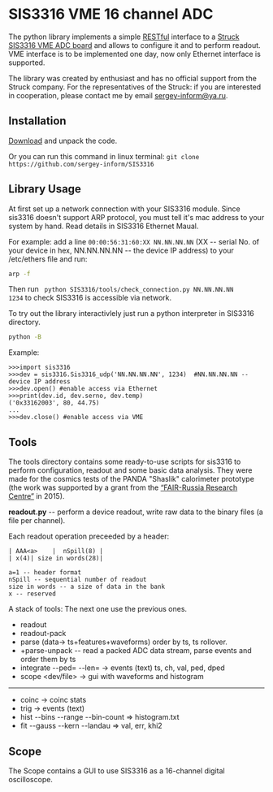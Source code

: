 SIS3316 VME 16 channel ADC
===============
   
The python library implements a simple [RESTful](https://en.wikipedia.org/wiki/Representational_state_transfer) interface to a [Struck SIS3316 VME ADC board](http://www.struck.de/sis3316.html) and allows to configure it and to perform readout.
VME interface is to be implemented one day, now only Ethernet interface is supported. 
   
The library was created by enthusiast and has no official support from the Struck company. For the representatives of the Struck: if you are interested in cooperation, please contact me by email sergey-inform@ya.ru. 
     
Installation
-------------
[Download](https://github.com/sergey-inform/SIS3316/archive/master.zip) and unpack the code.

Or you can run this command in linux terminal:
`git clone https://github.com/sergey-inform/SIS3316`

     
Library Usage
-------------
At first set up a network connection with your SIS3316 module. Since sis3316 doesn't support ARP protocol, you must tell it's mac address to your system by hand. Read details in SIS3316 Ethernet Maual. 
  
For example: add a line `00:00:56:31:60:XX NN.NN.NN.NN` (XX -- serial No. of your device in hex, NN.NN.NN.NN -- the device IP address)
to your /etc/ethers file and run:
```bash
arp -f
```
Then run <code> python SIS3316/tools/check_connection.py NN.NN.NN.NN 1234</code> to check SIS3316 is accessible via network.

To try out the library interactivlely just run a python interpreter in SIS3316 directory.
```bash
python -B
```
Example:
```
>>>import sis3316
>>>dev = sis3316.Sis3316_udp('NN.NN.NN.NN', 1234)  #NN.NN.NN.NN -- device IP address
>>>dev.open() #enable access via Ethernet
>>>print(dev.id, dev.serno, dev.temp)
('0x33162003', 80, 44.75)
...
>>>dev.close() #enable access via VME
```


Tools
-----
The tools directory contains some ready-to-use scripts for sis3316 to perform configuration, readout and some basic data analysis. They were made for the cosmics tests of the PANDA "Shaslik" calorimeter prototype (the work was supported by a grant from the [“FAIR-Russia Research Centre”](http://frrc.itep.ru/) in 2015). 
   
**readout.py** -- perform a device readout, write raw data to the binary files (a file per channel).


   
Each readout operation preceeded by a header:
```
| AAA<a>    |  nSpill(8) |
| x(4)| size in words(28)|

a=1 -- header format 
nSpill -- sequential number of readout
size in words -- a size of data in the bank
x -- reserved
```
A stack of tools:
The next one use the previous ones.

* readout
* readout-pack
* parse  (data-> ts+features+waveforms) order by ts, ts rollover.
* +parse-unpack -- read a packed ADC data stream, parse events and order them by ts
* integrate <file> --ped= --len= -> events (text) ts, ch, val, ped, dped
* scope <dev/file> -> gui with waveforms and histogram
----
* coinc <textfiles> -> coinc stats
* trig  <textfiles> <channels> -> events (text)
* hist <events file> --bins --range --bin-count => histogram.txt
* fit --gauss --kern --landau <events file> => val, err, khi2

Scope
-----
The Scope contains a GUI to use SIS3316 as a 16-channel digital oscilloscope.
